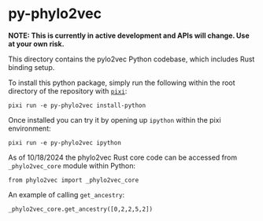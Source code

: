 # py-phylo2vec

**NOTE: This is currently in active development and APIs will change. Use at
your own risk.**

This directory contains the pylo2vec Python codebase, which includes Rust
binding setup.

To install this python package, simply run the following within the root
directory of the repository with [`pixi`](https://pixi.sh/latest/):

```
pixi run -e py-phylo2vec install-python
```

Once installed you can try it by opening up `ipython` within the pixi
environment:

```
pixi run -e py-phylo2vec ipython
```

As of 10/18/2024 the phylo2vec Rust core code can be accessed from
`_phylo2vec_core` module within Python:

```
from phylo2vec import _phylo2vec_core
```

An example of calling `get_ancestry`:

```
_phylo2vec_core.get_ancestry([0,2,2,5,2])
```
